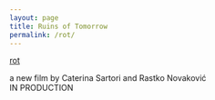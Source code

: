 ```yaml
---
layout: page
title: Ruins of Tomorrow
permalink: /rot/
---
```


[rot](https://razbigor.github.io/images/rot.jpg.)

a new film by Caterina Sartori and Rastko Novaković  
IN PRODUCTION
